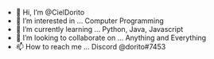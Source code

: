 - 👋 Hi, I’m @CielDorito
- 👀 I’m interested in ... Computer Programming
- 🌱 I’m currently learning ... Python, Java, Javascript
- 💞️ I’m looking to collaborate on ... Anything and Everything
- 📫 How to reach me ... Discord @dorito#7453

<!---
CielDorito/CielDorito is a ✨ special ✨ repository because its `README.md` (this file) appears on your GitHub profile.
You can click the Preview link to take a look at your changes.
--->
